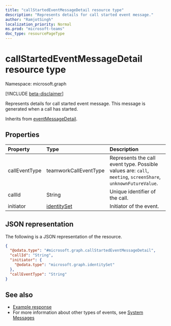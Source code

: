 ```yaml
---
title: "callStartedEventMessageDetail resource type"
description: "Represents details for call started event message."
author: "RamjotSingh"
localization_priority: Normal
ms.prod: "microsoft-teams"
doc_type: resourcePageType
---
```


# callStartedEventMessageDetail resource type

Namespace: microsoft.graph

[!INCLUDE [beta-disclaimer](../../includes/beta-disclaimer.md)]

Represents details for call started event message.
This message is generated when a call has started.


Inherits from [eventMessageDetail](../resources/eventmessagedetail.md).

## Properties
|Property|Type|Description|
|:---|:---|:---|
|callEventType|teamworkCallEventType|Represents the call event type. Possible values are: `call`, `meeting`, `screenShare`, `unknownFutureValue`.|
|callId|String|Unique identifier of the call.|
|initiator|[identitySet](../resources/identityset.md)|Initiator of the event.|

## JSON representation
The following is a JSON representation of the resource.
<!-- {
  "blockType": "resource",
  "@odata.type": "microsoft.graph.callStartedEventMessageDetail",
  "baseType": "microsoft.graph.eventmessagedetail"
}
-->
``` json
{
  "@odata.type": "#microsoft.graph.callStartedEventMessageDetail",
  "callId": "String",
  "initiator": {
    "@odata.type": "microsoft.graph.identitySet"
  },
  "callEventType": "String"
}
```


## See also
- [Example response](/graph/system-messages/#3.-Call-started)
- For more information about other types of events, see [System Messages](/graph/system-messages)